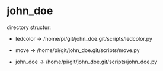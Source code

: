 # john_doe

directory structur:

* ledcolor -> /home/pi/git/john_doe.git/scripts/ledcolor.py

* move     -> /home/pi/git/john_doe.git/scripts/move.py

* john_doe -> /home/pi/git/john_doe.git/scripts/john_doe.py


